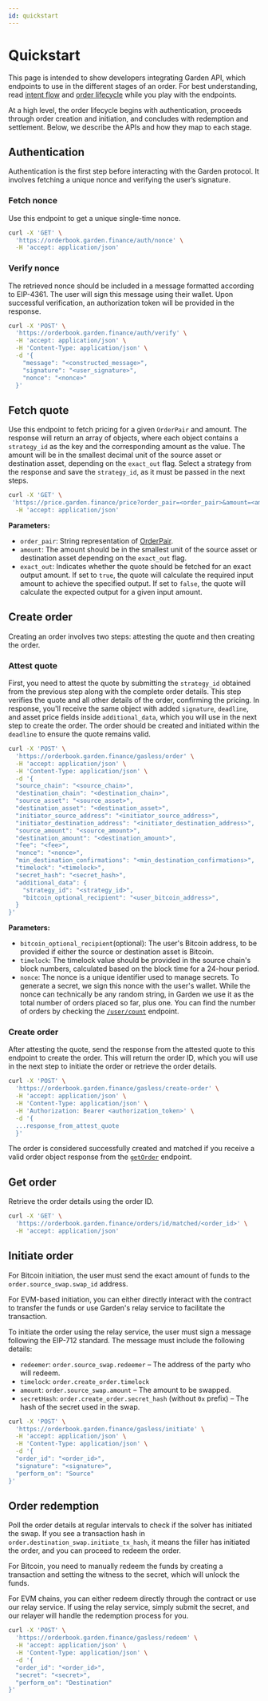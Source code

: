 ```yaml
---
id: quickstart
---
```


# Quickstart

This page is intended to show developers integrating Garden API, which endpoints to use in the different stages of an order. For best understanding, read [intent flow](../../home/fundamentals/how-it-works/IntentFlow.md) and [order lifecycle](../core/OrderLifecycle.md) while you play with the endpoints.

At a high level, the order lifecycle begins with authentication, proceeds through order creation and initiation, and concludes with redemption and settlement. Below, we describe the APIs and how they map to each stage.

## Authentication

Authentication is the first step before interacting with the Garden protocol. It involves fetching a unique nonce and verifying the user’s signature.

### Fetch nonce

Use this endpoint to get a unique single-time nonce.

```bash
curl -X 'GET' \
  'https://orderbook.garden.finance/auth/nonce' \
  -H 'accept: application/json'
```

### Verify nonce

The retrieved nonce should be included in a message formatted according to EIP-4361. The user will sign this message using their wallet. Upon successful verification, an authorization token will be provided in the response.

```bash
curl -X 'POST' \
  'https://orderbook.garden.finance/auth/verify' \
  -H 'accept: application/json' \
  -H 'Content-Type: application/json' \
  -d '{
    "message": "<constructed_message>",
    "signature": "<user_signature>",
    "nonce": "<nonce>"
  }'
```

## Fetch quote

Use this endpoint to fetch pricing for a given `OrderPair` and amount. The response will return an array of objects, where each object contains a `strategy_id` as the key and the corresponding amount as the value. The amount will be in the smallest decimal unit of the source asset or destination asset, depending on the `exact_out` flag. Select a strategy from the response and save the `strategy_id`, as it must be passed in the next steps.

```bash
curl -X 'GET' \
 'https://price.garden.finance/price?order_pair=<order_pair>&amount=<amount>&exact_out=<true/false>' \
  -H 'accept: application/json'
```

**Parameters:**

- `order_pair`: String representation of [OrderPair](../sdk/Enumerations.md#orderpair).
- `amount`: The amount should be in the smallest unit of the source asset or destination asset depending on the `exact_out` flag.
- `exact_out`: Indicates whether the quote should be fetched for an exact output amount. If set to `true`, the quote will calculate the required input amount to achieve the specified output. If set to `false`, the quote will calculate the expected output for a given input amount.

## Create order

Creating an order involves two steps: attesting the quote and then creating the order.

### Attest quote

First, you need to attest the quote by submitting the `strategy_id` obtained from the previous step along with the complete order details. This step verifies the quote and all other details of the order, confirming the pricing. In response, you'll receive the same object with added `signature`, `deadline`, and asset price fields inside `additional_data`, which you will use in the next step to create the order. The order should be created and initiated within the `deadline` to ensure the quote remains valid.

```bash
curl -X 'POST' \
  'https://orderbook.garden.finance/gasless/order' \
  -H 'accept: application/json' \
  -H 'Content-Type: application/json' \
  -d '{
  "source_chain": "<source_chain>",
  "destination_chain": "<destination_chain>",
  "source_asset": "<source_asset>",
  "destination_asset": "<destination_asset>",
  "initiator_source_address": "<initiator_source_address>",
  "initiator_destination_address": "<initiator_destination_address>",
  "source_amount": "<source_amount>",
  "destination_amount": "<destination_amount>",
  "fee": "<fee>",
  "nonce": "<nonce>",
  "min_destination_confirmations": "<min_destination_confirmations>",
  "timelock": "<timelock>",
  "secret_hash": "<secret_hash>",
  "additional_data": {
    "strategy_id": "<strategy_id>",
    "bitcoin_optional_recipient": "<user_bitcoin_address>",
  }
}'
```

**Parameters:**

- `bitcoin_optional_recipient`(optional): The user's Bitcoin address, to be provided if either the source or destination asset is Bitcoin.
- `timelock`: The timelock value should be provided in the source chain's block numbers, calculated based on the block time for a 24-hour period.
- `nonce`: The nonce is a unique identifier used to manage secrets. To generate a secret, we sign this nonce with the user's wallet. While the nonce can technically be any random string, in Garden we use it as the total number of orders placed so far, plus one. You can find the number of orders by checking the [`/user/count`](./GardenAPI.md) endpoint.

### Create order

After attesting the quote, send the response from the attested quote to this endpoint to create the order. This will return the order ID, which you will use in the next step to initiate the order or retrieve the order details.

```bash
curl -X 'POST' \
  'https://orderbook.garden.finance/gasless/create-order' \
  -H 'accept: application/json' \
  -H 'Content-Type: application/json' \
  -H 'Authorization: Bearer <authorization_token>' \
  -d '{
  ...response_from_attest_quote
  }'
```

The order is considered successfully created and matched if you receive a valid order object response from the [`getOrder`](#get-order) endpoint.

## Get order

Retrieve the order details using the order ID.

```bash
curl -X 'GET' \
  'https://orderbook.garden.finance/orders/id/matched/<order_id>' \
  -H 'accept: application/json'
```

## Initiate order

For Bitcoin initiation, the user must send the exact amount of funds to the `order.source_swap.swap_id` address.

For EVM-based initiation, you can either directly interact with the contract to transfer the funds or use Garden's relay service to facilitate the transaction.

To initiate the order using the relay service, the user must sign a message following the EIP-712 standard. The message must include the following details:

- `redeemer`: `order.source_swap.redeemer` – The address of the party who will redeem.
- `timelock`: `order.create_order.timelock`
- `amount`: `order.source_swap.amount` – The amount to be swapped.
- `secretHash`: `order.create_order.secret_hash` (without `0x` prefix) – The hash of the secret used in the swap.

```bash
curl -X 'POST' \
  'https://orderbook.garden.finance/gasless/initiate' \
  -H 'accept: application/json' \
  -H 'Content-Type: application/json' \
  -d '{
  "order_id": "<order_id>",
  "signature": "<signature>",
  "perform_on": "Source"
}'
```

## Order redemption

Poll the order details at regular intervals to check if the solver has initiated the swap. If you see a transaction hash in `order.destination_swap.initiate_tx_hash`, it means the filler has initiated the order, and you can proceed to redeem the order.

For Bitcoin, you need to manually redeem the funds by creating a transaction and setting the witness to the secret, which will unlock the funds.

For EVM chains, you can either redeem directly through the contract or use our relay service. If using the relay service, simply submit the secret, and our relayer will handle the redemption process for you.

```bash
curl -X 'POST' \
  'https://orderbook.garden.finance/gasless/redeem' \
  -H 'accept: application/json' \
  -H 'Content-Type: application/json' \
  -d '{
  "order_id": "<order_id>",
  "secret": "<secret>",
  "perform_on": "Destination"
}'
```

